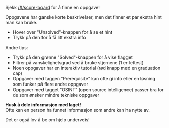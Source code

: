 Sjekk [/#/score-board](/#/score-board) for å finne en oppgave!

Oppgavene har ganske korte beskrivelser, men det finner et par ekstra hint man kan bruke.
- Hover over "Unsolved"-knappen for å se et hint
- Trykk på den for å få litt ekstra info

Andre tips:
- Trykk på den grønne "Solved"-knappen for å vise flagget
- Filtrer på vanskelighetsgrad ved å bruke stjernene (1 er lettest)
- Noen oppgaver har en interaktiv tutorial (rød knapp med en graduation cap)
- Oppgaver med taggen "Prerequisite" kan ofte gi info eller en løsning som funker på flere andre oppgaver
- Oppgaver med tagget "OSINT" (open source intelligence) passer bra for de som ønsker mindre tekniske oppgaver

**Husk å dele informasjon med laget!**  
Ofte kan en person ha funnet informasjon som andre kan ha nytte av.

Det er også lov å be om hjelp underveis!
